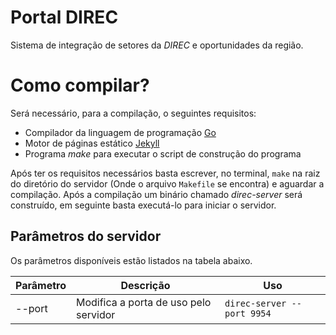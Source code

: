 # Portal DIREC

Sistema de integração de setores da _DIREC_ e oportunidades da região.

# Como compilar?

Será necessário, para a compilação, o seguintes requisitos:

- Compilador da linguagem de programação [Go](http://golang.org/)
- Motor de páginas estático [Jekyll](https://jekyllrb.com/)
- Programa *make* para executar o script de construção do programa

Após ter os requisitos necessários basta escrever, no terminal,  `make` na raiz
do diretório do servidor (Onde o arquivo `Makefile` se encontra) e aguardar
a compilação. Após a compilação um binário chamado *direc-server* será
construído, em seguinte basta executá-lo para iniciar o servidor.

## Parâmetros do servidor

Os parâmetros disponíveis estão listados na tabela abaixo.


| Parâmetro | Descrição                             | Uso                        |
| --------- | ------------------------------------- | -------------------------- |
| --port    | Modifica a porta de uso pelo servidor | `direc-server --port 9954` |
